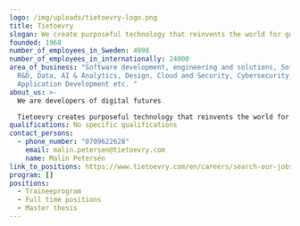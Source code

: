 ```yaml
---
logo: /img/uploads/tietoevry-logo.png
title: Tietoevry
slogan: We create purposeful technology that reinvents the world for good.
founded: 1968
number_of_employees_in_Sweden: 4998
number_of_employees_in_internationally: 24000
area_of_business: "Software development, engineering and solutions, Software
  R&D, Data, AI & Analytics, Design, Cloud and Security, Cybersecurity,
  Application Development etc. "
about_us: >-
  We are developers of digital futures

  Tietoevry creates purposeful technology that reinvents the world for good. We are a leading technology company with a strong Nordic heritage and global capabilities. Based on our core values of openness, trust and diversity, we work with our customers to develop digital futures where businesses, societies, and humanity  thrive. Our 24,000 experts globally specialize in cloud, data, and software, serving thousands of enterprise and public-sector customers in more than 90 countries
qualifications: No specific qualifications
contact_persons:
  - phone_number: "0709622628"
    email: malin.petersen@tietoevry.com
    name: Malin Petersén
link_to_positions: https://www.tietoevry.com/en/careers/search-our-jobs/?area=&country=Sweden&city=&q=
program: []
positions:
  - Traineeprogram
  - Full time positions
  - Master thesis
---
```


